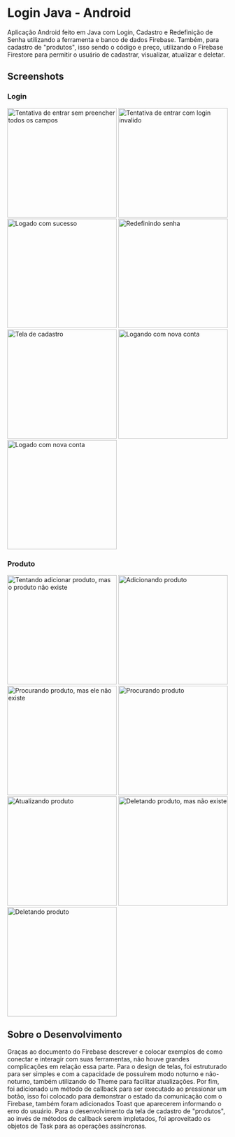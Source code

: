 # Login Java - Android
Aplicação Android feito em Java com Login, Cadastro e Redefinição de Senha utilizando a ferramenta e banco de dados Firebase. Também, para cadastro de "produtos", isso sendo o código e preço, utilizando o Firebase Firestore para permitir o usuário de cadastrar, visualizar, atualizar e deletar.

## Screenshots
### Login
<img alt="Tentativa de entrar sem preencher todos os campos" src="app/src/main/res/drawable/images/screen1.png" width="250">  <img alt="Tentativa de entrar com login invalido" src="app/src/main/res/drawable/images/screen2.png" width="250">  <img alt="Logado com sucesso" src="app/src/main/res/drawable/images/screen3.png" width="250">  <img alt="Redefinindo senha" src="app/src/main/res/drawable/images/screen4.png" width="250">  <img alt="Tela de cadastro" src="app/src/main/res/drawable/images/screen5.png" width="250">  <img alt="Logando com nova conta" src="app/src/main/res/drawable/images/screen6.png" width="250">  <img alt="Logado com nova conta" src="app/src/main/res/drawable/images/screen7.png" width="250">
### Produto
<img alt="Tentando adicionar produto, mas o produto não existe" src="app/src/main/res/drawable/images/adicionando-produto-erro.jpeg" width="250">  <img alt="Adicionando produto" src="app/src/main/res/drawable/images/adicionando-produto.jpeg" width="250">  <img alt="Procurando produto, mas ele não existe" src="app/src/main/res/drawable/images/procurando-produto-erro.jpeg" width="250">  <img alt="Procurando produto" src="app/src/main/res/drawable/images/procurando-produto.jpeg" width="250">  <img alt="Atualizando produto" src="app/src/main/res/drawable/images/atualizando-produto.jpeg" width="250">  <img alt="Deletando produto, mas não existe" src="app/src/main/res/drawable/images/deletando-produto-erro.jpeg" width="250">  <img alt="Deletando produto" src="app/src/main/res/drawable/images/deletando-produto.jpeg" width="250">

## Sobre o Desenvolvimento
Graças ao documento do Firebase descrever e colocar exemplos de como conectar e interagir com suas ferramentas, não houve grandes complicações em relação essa parte. Para o design de telas, foi estruturado para ser simples e com a capacidade de possuírem modo noturno e não-noturno, também utilizando do Theme para facilitar atualizações. Por fim, foi adicionado um método de callback para ser executado ao pressionar um botão, isso foi colocado para demonstrar o estado da comunicação com o Firebase, também foram adicionados Toast que aparecerem informando o erro do usuário. Para o desenvolvimento da tela de cadastro de "produtos", ao invés de métodos de callback serem impletados, foi aproveitado os objetos de Task para as operações assíncronas. 
